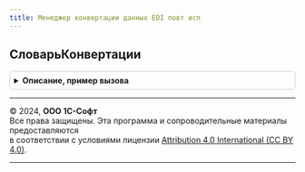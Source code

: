 ```yaml
---
title: Менеджер конвертации данных EDI повт исп
---
```



## СловарьКонвертации
<details style="margin: 1em 0; padding: 0.5em; border: 1px solid #ccc; border-radius: 6px;">

<summary style="font-weight: bold; cursor: pointer;">Описание, пример вызова</summary>

```bsl

Функция СловарьКонвертации() Экспорт
```

Пример вызова
```bsl
Результат = МенеджерКонвертацииДанныхEDIПовтИсп.СловарьКонвертации() 
```
</details>

---

© 2024, **ООО 1С-Софт**  
Все права защищены. Эта программа и сопроводительные материалы предоставляются  
в соответствии с условиями лицензии [Attribution 4.0 International (CC BY 4.0)](https://creativecommons.org/licenses/by/4.0/legalcode).

---
